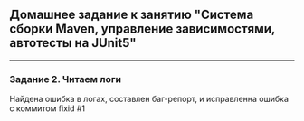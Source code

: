 ## Домашнее задание к занятию "Система сборки Maven, управление зависимостями, автотесты на JUnit5"
__________________________________________
### Задание 2. Читаем логи

Найдена ошибка в логах, составлен баг-репорт, и исправленна ошибка с коммитом fixid #1